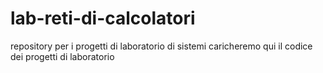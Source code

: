 # lab-reti-di-calcolatori
repository per i progetti di laboratorio di sistemi
caricheremo qui il codice dei progetti di laboratorio
